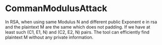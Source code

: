 # CommanModulusAttack
In RSA, when using same Modulus N and different public Exponent e in rsa and the plaintext M are the same which does not padding. If we have at least such (C1, E1, N) and (C2, E2, N) pairs. The tool can efficiently find plaintext M without any private information.

